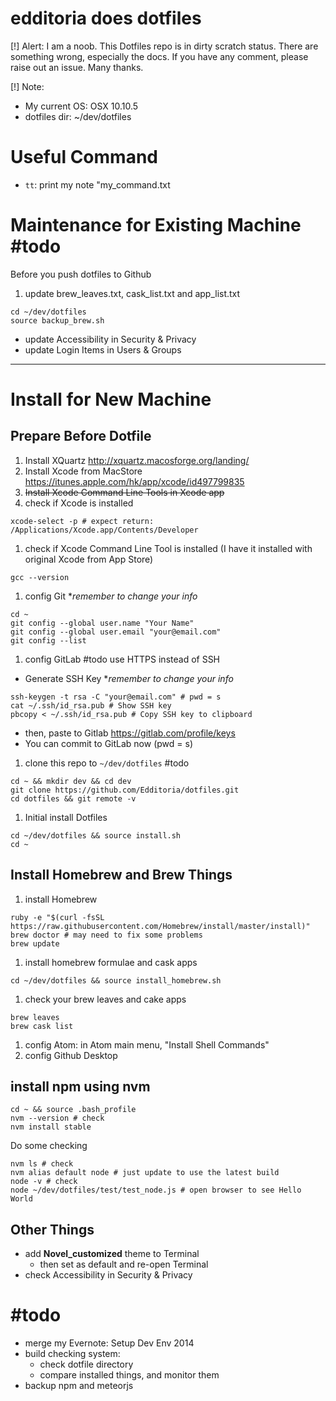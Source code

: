 # edditoria does dotfiles

\[\!\] Alert: I am a noob. This Dotfiles repo is in dirty scratch status. There are something wrong, especially the docs. If you have any comment, please raise out an issue. Many thanks.

\[\!\] Note:
- My current OS: OSX 10.10.5
- dotfiles dir: ~/dev/dotfiles

# Useful Command

- `tt`: print my note "my_command.txt

# Maintenance for Existing Machine \#todo

Before you push dotfiles to Github

1. update brew_leaves.txt, cask_list.txt and app_list.txt

```
cd ~/dev/dotfiles
source backup_brew.sh
```

- update Accessibility in Security & Privacy
- update Login Items in Users & Groups

---

# Install for New Machine

## Prepare Before Dotfile

1. Install XQuartz <http://xquartz.macosforge.org/landing/>
1. Install Xcode from MacStore <https://itunes.apple.com/hk/app/xcode/id497799835>
1. ~~Install Xcode Command Line Tools in Xcode app~~
1. check if Xcode is installed

  ```
  xcode-select -p # expect return: /Applications/Xcode.app/Contents/Developer
  ```

1. check if Xcode Command Line Tool is installed (I have it installed with original Xcode from App Store)

  ```
  gcc --version
  ```

1. config Git \**remember to change your info*

  ```
  cd ~
  git config --global user.name "Your Name"
  git config --global user.email "your@email.com"
  git config --list
  ```

1. config GitLab \#todo use HTTPS instead of SSH
  - Generate SSH Key \**remember to change your info*

  ```
  ssh-keygen -t rsa -C "your@email.com" # pwd = s
  cat ~/.ssh/id_rsa.pub # Show SSH key
  pbcopy < ~/.ssh/id_rsa.pub # Copy SSH key to clipboard
  ```

  - then, paste to Gitlab <https://gitlab.com/profile/keys>
  - You can commit to GitLab now (pwd = s)
1. clone this repo to `~/dev/dotfiles` \#todo

  ```
  cd ~ && mkdir dev && cd dev
  git clone https://github.com/Edditoria/dotfiles.git
  cd dotfiles && git remote -v
  ```

1. Initial install Dotfiles

  ```
  cd ~/dev/dotfiles && source install.sh
  cd ~
  ```

## Install Homebrew and Brew Things

1. install Homebrew

  ```
  ruby -e "$(curl -fsSL https://raw.githubusercontent.com/Homebrew/install/master/install)"
  brew doctor # may need to fix some problems
  brew update
  ```

1. install homebrew formulae and cask apps

  ```
  cd ~/dev/dotfiles && source install_homebrew.sh
  ```

1. check your brew leaves and cake apps

  ```
  brew leaves
  brew cask list
  ```

1. config Atom: in Atom main menu, "Install Shell Commands"
1. config Github Desktop

## install npm using nvm

  ```
  cd ~ && source .bash_profile
  nvm --version # check
  nvm install stable
  ```

Do some checking

  ```
  nvm ls # check
  nvm alias default node # just update to use the latest build
  node -v # check
  node ~/dev/dotfiles/test/test_node.js # open browser to see Hello World
  ```

## Other Things

- add **Novel_customized** theme to Terminal
  - then set as default and re-open Terminal
- check Accessibility in Security & Privacy

# \#todo

- merge my Evernote: Setup Dev Env 2014
- build checking system:
  - check dotfile directory
  - compare installed things, and monitor them
- backup npm and meteorjs
